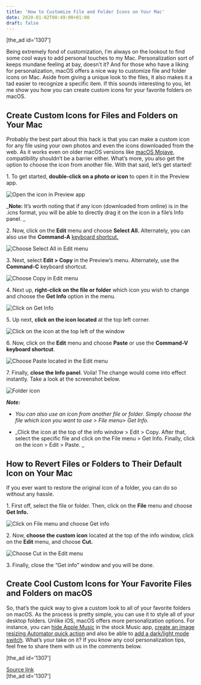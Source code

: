```yaml
---
title: 'How to Customize File and Folder Icons on Your Mac'
date: 2020-01-02T08:49:00+01:00
draft: false
---
```


\[the\_ad id='1307'\]  
  

  

Being extremely fond of customization, I’m always on the lookout to find some cool ways to add personal touches to my Mac. Personalization sort of keeps mundane feeling at bay, doesn’t it? And for those who have a liking for personalization, macOS offers a nice way to customize file and folder icons on Mac. Aside from giving a unique look to the files, it also makes it a tad easier to recognize a specific item. If this sounds interesting to you, let me show you how you can create custom icons for your favorite folders on macOS.  

Create Custom Icons for Files and Folders on Your Mac
-----------------------------------------------------

  

Probably the best part about this hack is that you can make a custom icon for any file using your own photos and even the icons downloaded from the web. As it works even on older macOS versions like [macOS Mojave](https://beebom.com/best-new-macos-mojave-features/), compatibility shouldn’t be a barrier either. What’s more, you also get the option to choose the icon from another file. With that said, let’s get started!  

1\. To get started, **double-click on a photo or icon** to open it in the Preview app.  

![Open the icon in Preview app](https://beebom.com/wp-content/uploads/2020/01/Open-the-icon-in-Preview-app.jpg)

_**Note:** It’s worth noting that if any icon (downloaded from online) is in the .icns format, you will be able to directly drag it on the icon in a file’s Info panel. _  

2\. Now, click on the **Edit** menu and choose **Select All.** Alternately, you can also use the **Command-A** [keyboard shortcut.](https://beebom.com/cool-mac-keyboard-shortcuts/)  

![Choose Select All in Edit menu](https://beebom.com/wp-content/uploads/2020/01/Choose-Select-All-in-Edit-menu.jpg)

3\. Next, select **Edit > Copy** in the Preview’s menu. Alternately, use the **Command-C** keyboard shortcut.  

![Choose Copy in Edit menu](https://beebom.com/wp-content/uploads/2020/01/Choose-Copy-in-Edit-menu.jpg)

  
  

  

4\. Next up, **right-click on the file or folder** which icon you wish to change and choose the **Get Info** option in the menu.  

![Click on Get Info](https://beebom.com/wp-content/uploads/2020/01/Click-on-Get-Info.jpg)

5\. Up next, **click on the icon located** at the top left corner.  

![Click on the icon at the top left of the window](https://beebom.com/wp-content/uploads/2020/01/Click-on-the-icon-at-the-top-left-of-the-window.jpg)

6\. Now, click on the **Edit** menu and choose **Paste** or use the **Command-V keyboard shortcut**.  

![Choose Paste located in the Edit menu](https://beebom.com/wp-content/uploads/2020/01/Choose-Paste-located-in-the-Edit-menu.jpg)

7\. Finally, **close the Info panel**. Voila! The change would come into effect instantly. Take a look at the screenshot below.  

![Folder icon](https://beebom.com/wp-content/uploads/2020/01/Folder-icon.jpg)

_**Note:**_

  
  

  

*   _You can also use an icon from another file or folder. Simply choose the file which icon you want to use > File menu> Get Info._
  
*   _Click the icon at the top of the info window > Edit > Copy. After that, select the specific file and click on the File menu > Get Info. Finally, click on the icon > Edit > Paste. _
  

How to Revert Files or Folders to Their Default Icon on Your Mac
----------------------------------------------------------------

  

If you ever want to restore the original icon of a folder, you can do so without any hassle.  

1\. First off, select the file or folder. Then, click on the **File** menu and choose **Get Info.**  

![Click on File menu and choose Get info](https://beebom.com/wp-content/uploads/2020/01/Click-on-File-menu-and-choose-Get-info.jpg)

2\. Now, **choose the custom icon** located at the top of the info window, click on the **Edit** menu, and choose **Cut.**  

![Choose Cut in the Edit menu](https://beebom.com/wp-content/uploads/2020/01/Choose-Cut-in-the-Edit-menu.jpg)

3\. Finally, close the “Get info” window and you will be done.  

Create Cool Custom Icons for Your Favorite Files and Folders on macOS
---------------------------------------------------------------------

  

So, that’s the quick way to give a custom look to all of your favorite folders on macOS. As the process is pretty simple, you can use it to style all of your desktop folders. Unlike iOS, macOS offers more personalization options. For instance, you can [hide Apple Music](https://beebom.com/how-hide-apple-music-macos-catalina-mac/) in the stock Music app, [create an image resizing Automator quick action](https://beebom.com/how-resize-images-using-automator-quick-action-mac/) and also be able to [add a dark/light mode switch](https://beebom.com/how-quickly-switch-between-dark-light-mode-mac/). What’s your take on it? If you know any cool personalization tips, feel free to share them with us in the comments below.  

  
  
\[the\_ad id='1307'\]  
  
[Source link](https://beebom.com/how-customize-file-folder-icons-mac/)  
\[the\_ad id='1307'\]